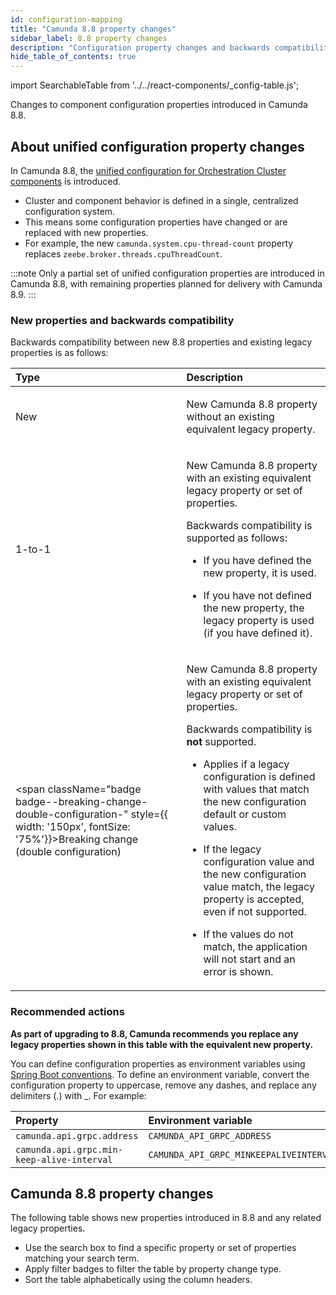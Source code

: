 ```yaml
---
id: configuration-mapping
title: "Camunda 8.8 property changes"
sidebar_label: 8.8 property changes
description: "Configuration property changes and backwards compatibility information for new Camunda 8.8 properties and legacy properties."
hide_table_of_contents: true
---
```


import SearchableTable from '../../react-components/\_config-table.js';

Changes to component configuration properties introduced in Camunda 8.8.

## About unified configuration property changes

In Camunda 8.8, the [unified configuration for Orchestration Cluster components](/reference/announcements-release-notes/880/whats-new-in-88.md) is introduced.

- Cluster and component behavior is defined in a single, centralized configuration system.
- This means some configuration properties have changed or are replaced with new properties.
- For example, the new `camunda.system.cpu-thread-count` property replaces `zeebe.broker.threads.cpuThreadCount`.

:::note
Only a partial set of unified configuration properties are introduced in Camunda 8.8, with remaining properties planned for delivery with Camunda 8.9.
:::

### New properties and backwards compatibility

Backwards compatibility between new 8.8 properties and existing legacy properties is as follows:

| Type                                                                                                                                                          | Description                                                                                                                                                                                                                                                                                                                                                                                                                                                                                                                                               |
| :------------------------------------------------------------------------------------------------------------------------------------------------------------ | :-------------------------------------------------------------------------------------------------------------------------------------------------------------------------------------------------------------------------------------------------------------------------------------------------------------------------------------------------------------------------------------------------------------------------------------------------------------------------------------------------------------------------------------------------------- |
| <span className="badge badge--new">New</span>                                                                                                                 | <p>New Camunda 8.8 property without an existing equivalent legacy property.</p>                                                                                                                                                                                                                                                                                                                                                                                                                                                                           |
| <span className="badge badge--1-to-1">1-to-1</span>                                                                                                           | <p>New Camunda 8.8 property with an existing equivalent legacy property or set of properties.</p><p>Backwards compatibility is supported as follows:</p><p><ul><li><p>If you have defined the new property, it is used.</p></li><li><p>If you have not defined the new property, the legacy property is used (if you have defined it).</p></li></ul></p>                                                                                                                                                                                                  |
| <span className="badge badge--breaking-change-double-configuration-" style={{ width: '150px', fontSize: '75%'}}>Breaking change (double configuration)</span> | <p>New Camunda 8.8 property with an existing equivalent legacy property or set of properties.</p><p>Backwards compatibility is **not** supported.</p><p><ul><li><p>Applies if a legacy configuration is defined with values that match the new configuration default or custom values.</p></li><li><p>If the legacy configuration value and the new configuration value match, the legacy property is accepted, even if not supported.</p></li><li><p>If the values do not match, the application will not start and an error is shown.</p></li></ul></p> |

### Recommended actions

**As part of upgrading to 8.8, Camunda recommends you replace any legacy properties shown in this table with the equivalent new property.**

You can define configuration properties as environment variables using [Spring Boot conventions](https://docs.spring.io/spring-boot/reference/features/external-config.html#features.external-config.typesafe-configuration-properties.relaxed-binding.environment-variables). To define an environment variable, convert the configuration property to uppercase, remove any dashes, and replace any delimiters (.) with \_. For example:

| Property                                   | Environment variable                    |
| :----------------------------------------- | :-------------------------------------- |
| `camunda.api.grpc.address`                 | `CAMUNDA_API_GRPC_ADDRESS`              |
| `camunda.api.grpc.min-keep-alive-interval` | `CAMUNDA_API_GRPC_MINKEEPALIVEINTERVAL` |

## Camunda 8.8 property changes

The following table shows new properties introduced in 8.8 and any related legacy properties.

- Use the search box to find a specific property or set of properties matching your search term.
- Apply filter badges to filter the table by property change type.
- Sort the table alphabetically using the column headers.

<SearchableTable />
